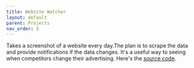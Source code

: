 ```yaml
---
title: Website Watcher
layout: default
parent: Projects
nav_order: 3
---
```


Takes a screenshot of a website every day.The plan is to scrape the data and provide notifications if the data changes. It's a useful way to seeing when competitors change their advertising. Here's the [source code].

[source code]: https://github.com/Nick-Sullivan/website-watcher-js
